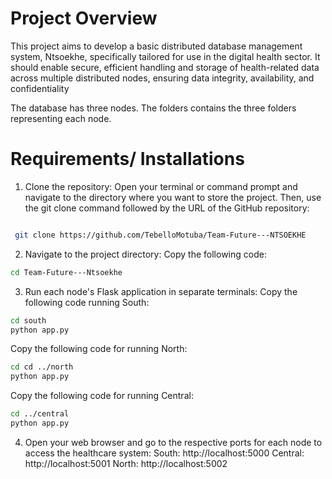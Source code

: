 # Project Overview
This project aims to develop a basic distributed database management system, Ntsoekhe,  specifically tailored for use in the digital health sector. It should enable secure, efficient handling  and storage of health-related data across multiple distributed nodes, ensuring data integrity,  availability, and confidentiality

The database has three nodes. The folders contains the three folders representing each node. 

# Requirements/ Installations
1. Clone the repository:
Open your terminal or command prompt and navigate to the directory where you want to store the project. Then, use the git clone command followed by the URL of the GitHub repository:

  ```bash
  
   git clone https://github.com/TebelloMotuba/Team-Future---NTSOEKHE
  ```
2. Navigate to the project directory:
   Copy the following code:
  ```bash
  cd Team-Future---Ntsoekhe
  ```
3. Run each node's Flask application in separate terminals:
   Copy the following code running South:
```bash
cd south
python app.py
```

Copy the following code for running North:
```bash
cd cd ../north
python app.py
```
Copy the following code for running Central:
```bash
cd ../central
python app.py
```
4. Open your web browser and go to the respective ports for each node to access the healthcare system:
South: http://localhost:5000
Central: http://localhost:5001
North: http://localhost:5002



